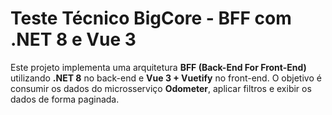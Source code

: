 # Teste Técnico BigCore - BFF com .NET 8 e Vue 3

Este projeto implementa uma arquitetura **BFF (Back-End For Front-End)** utilizando **.NET 8** no back-end e **Vue 3 + Vuetify** no front-end. O objetivo é consumir os dados do microsserviço **Odometer**, aplicar filtros e exibir os dados de forma paginada.